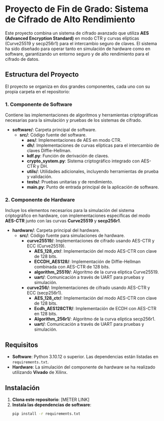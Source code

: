 # Proyecto de Fin de Grado: Sistema de Cifrado de Alto Rendimiento

Este proyecto combina un sistema de cifrado avanzado que utiliza **AES (Advanced Encryption Standard)** en modo CTR y curvas elípticas (Curve25519 y secp256r1) para el intercambio seguro de claves. El sistema ha sido diseñado para operar tanto en simulación de hardware como en software, garantizando un entorno seguro y de alto rendimiento para el cifrado de datos.

## Estructura del Proyecto

El proyecto se organiza en dos grandes componentes, cada uno con su propia carpeta en el repositorio:

### 1. Componente de Software
Contiene las implementaciones de algoritmos y herramientas criptográficas necesarias para la simulación y pruebas de los sistemas de cifrado.

- **software/**: Carpeta principal de software.
  - **src/**: Código fuente del software.
    - **aes/**: Implementaciones de AES en modo CTR.
    - **dh/**: Implementaciones de curvas elípticas para el intercambio de claves Diffie-Hellman.
    - **kdf.py**: Función de derivación de claves.
    - **crypto_system.py**: Sistema criptográfico integrado con AES-CTR y DH.
    - **utils/**: Utilidades adicionales, incluyendo herramientas de prueba y validación.
    - **tests/**: Pruebas unitarias y de rendimiento.
    - **main.py**: Punto de entrada principal de la aplicación de software.

### 2. Componente de Hardware
Incluye los elementos necesarios para la simulación del sistema criptográfico en hardware, con implementaciones específicas del modo **AES-CTR** junto con las curvas **Curve25519** y **secp256r1**.

- **hardware/**: Carpeta principal del hardware.
  - **src/**: Código fuente para simulaciones de hardware.
    - **curve25519/**: Implementaciones de cifrado usando AES-CTR y ECC (Curve25519).
      - **AES_128_ctr/**: Implementación del modo AES-CTR con clave de 128 bits.
      - **ECCDH_AES128/**: Implementación de Diffie-Hellman combinada con AES-CTR de 128 bits.
      - **algorithm_25519/**: Algoritmo de la curva elíptica Curve25519.
      - **uart/**: Comunicación a través de UART para pruebas y simulación.
    - **curve256/**: Implementaciones de cifrado usando AES-CTR y ECC (secp256r1).
      - **AES_128_ctr/**: Implementación del modo AES-CTR con clave de 128 bits.
      - **Ecdh_AES128CTR/**: Implementación de ECDH con AES-CTR en 128 bits.
      - **Algorithm_256r1/**: Algoritmo de la curva elíptica secp256r1.
      - **uart/**: Comunicación a través de UART para pruebas y simulación.

## Requisitos

- **Software**: Python 3.10.12 o superior. Las dependencias están listadas en `requirements.txt`.
- **Hardware**: La simulación del componente de hardware se ha realizado utilizando **Vivado** de Xilinx.

## Instalación

1. **Clona este repositorio**: [METER LINK]
2. **Instala las dependencias de software**:
   ```bash
   pip install -r requirements.txt

